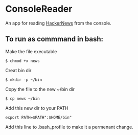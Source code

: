 # ConsoleReader
An app for reading [HackerNews](https://news.ycombinator.com) from the console.

## To run as commmand in bash:
Make the file executable

```
$ chmod +x news
```

Creat bin dir

```
$ mkdir -p ~/bin
```
Copy the file to the new ~/bin dir

```
$ cp news ~/bin
```
Add this new dir to your PATH

```
export PATH=$PATH":$HOME/bin"
```

Add this line to .bash_profile to make it a permenant change.